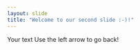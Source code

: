 ```yaml
---
layout: slide
title: "Welcome to our second slide :-)!"
---
```

Your text
Use the left arrow to go back!